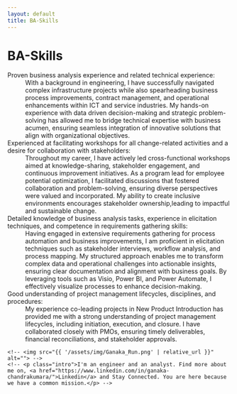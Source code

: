 ```yaml
---
layout: default
title: BA-Skills
---
```



<div class="post">
	<h1 class="pageTitle">BA-Skills</h1>
	<!-- <p> This page is under construction </p> -->
	<dl>
	  <dt>Proven business analysis experience and related technical experience:</dt>
	  <dd>With a background in engineering, I have successfully navigated complex infrastructure projects while also spearheading business process improvements, contract management, and operational enhancements within ICT and service industries. My hands-on experience with data driven decision-making and strategic problem-solving has allowed me to bridge technical expertise with business acumen, ensuring seamless integration of innovative solutions that align with organizational objectives.</dd>
		<dt>Experienced at facilitating workshops for all change-related activities and a desire for collaboration with stakeholders: </dt>
		<dd>Throughout my career, I have actively led cross-functional workshops aimed at knowledge-sharing, stakeholder engagement, and continuous improvement initiatives. As a program lead for employee potential optimization, I facilitated discussions that fostered collaboration and problem-solving, ensuring diverse perspectives were valued and incorporated. My ability to create inclusive environments encourages stakeholder ownership,leading to impactful and sustainable change.</dd>
		<dt>Detailed knowledge of business analysis tasks, experience in elicitation techniques, and competence in requirements gathering skills:</dt>
		<dd>Having engaged in extensive requirements gathering for process automation and business improvements, I am proficient in elicitation techniques such as stakeholder interviews, workflow analysis, and process mapping. My structured approach enables me to transform complex data and operational challenges into actionable insights, ensuring clear documentation and alignment with business goals. By leveraging tools such as Visio, Power BI, and Power Automate, I effectively visualize processes to enhance decision-making.</dd>
		<dt>Good understanding of project management lifecycles, disciplines, and procedures:</dt>
		<dd>My experience co-leading projects in New Product Introduction has provided me with a strong understanding of project management lifecycles, including initiation, execution, and closure. I have collaborated closely with PMOs, ensuring timely deliverables, financial reconciliations, and stakeholder approvals.</dd>
	</dl>

	<!-- <img src="{{ '/assets/img/Ganaka_Run.png' | relative_url }}" alt=""> -->
	<!-- <p class="intro">I'm an engineer and an analyst. Find more about me on, <a href="https://www.linkedin.com/in/ganaka-chandrakumara/">Linkedin</a> and Stay Connected. You are here because we have a common mission.</p> -->
<!--	<h2>Areas of Expertise</h2>
	<ul>
		<li>Process Analysis & Improvement</li>
  		<li>Automation</li>
  		<li>Cross-functional team collaborations</li>
  		<li><a href="https://github.com/snaptortoise/jekyll-rss-feeds">XML Feed for RSS Readers</a></li>
  		<li>Contact Form via <a href="http://formspree.io/">Formspree</a></li>
      <li>5 Post Loop with excerpt on Home Page</li>
  		<li>Previous / Next Post Navigation</li>
      <li>Estimated Reading Time for posts</li>
  		<li><a href="https://github.com/adobe-webplatform/dropcap.js">Drop Cap</a> on posts</li>
  		<li><a href="http://typecast.com/blog/a-more-modern-scale-for-web-typography">A Better Type Scale</a></li>
  	</ul>
 -->
</div>
